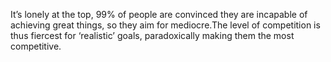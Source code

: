 It’s lonely at the top, 99% of people are convinced they are incapable of achieving great things, so they aim for mediocre.The level of competition is thus fiercest for ‘realistic’ goals, paradoxically making them the most competitive.
